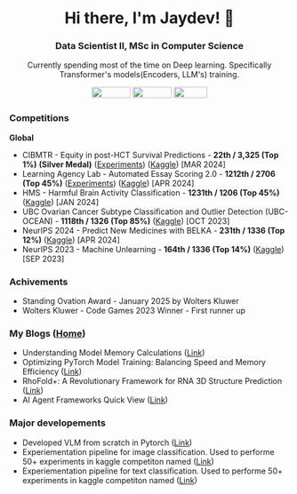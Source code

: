 <h1 align="center">Hi there, I'm Jaydev! 👋</h1>
<h3 align="center">Data Scientist II, MSc in Computer Science</h3>

<p align="center">Currently spending most of the time on Deep learning. Specifically Transformer's models(Encoders, LLM's) training.</p>

<p align="center">
<a href="https://github.com/jaytonde"></a>
<a href="https://x.com/JaydevTonde"><img src="https://img.shields.io/badge/Twitter-%231DA1F2.svg?style=for-the-badge&logo=Twitter&logoColor=white" width="70" height="20" /></a>
<a href="https://www.linkedin.com/in/jaydevtonde"><img src="https://img.shields.io/badge/linkedin-%230077B5.svg?style=for-the-badge&logo=linkedin&logoColor=white" width="70" height="20" /></a>
<a href="https://www.kaggle.com/jaytonde"><img src="https://img.shields.io/badge/Kaggle-035a7d?style=for-the-badge&logo=kaggle&logoColor=white" width="60" height="20" /></a>
<br>
</p>

### Competitions
**Global**
- CIBMTR - Equity in post-HCT Survival Predictions - **22th / 3,325 (Top 1\%)** **(Silver Medal)** ([Experiments](https://wandb.ai/jaytonde05/AES/reports/Learning-Agency-Lab-Automated-Essay-Scoring-2-0--Vmlldzo4OTEyNDg5)) ([Kaggle](https://www.kaggle.com/competitions/equity-post-HCT-survival-predictions)) [MAR 2024]
- Learning Agency Lab - Automated Essay Scoring 2.0 - **1212th / 2706 (Top 45\%)** ([Experiments](https://wandb.ai/jaytonde05/AES/reports/Learning-Agency-Lab-Automated-Essay-Scoring-2-0--Vmlldzo4OTEyNDg5)) ([Kaggle](https://www.kaggle.com/competitions/learning-agency-lab-automated-essay-scoring-2))  [APR 2024]
- HMS - Harmful Brain Activity Classification - **1231th / 1206 (Top 45\%)**  ([Kaggle](https://www.kaggle.com/competitions/hms-harmful-brain-activity-classification))  [JAN 2024]
- UBC Ovarian Cancer Subtype Classification and Outlier Detection (UBC-OCEAN) - **1118th / 1326 (Top 85\%)**  ([Kaggle](https://www.kaggle.com/competitions/UBC-OCEAN))  [OCT 2023]
- NeurIPS 2024 - Predict New Medicines with BELKA - **231th / 1336 (Top 12\%)**  ([Kaggle](https://www.kaggle.com/competitions/leash-BELKA))  [APR 2024]
- NeurIPS 2023 - Machine Unlearning - **164th / 1336 (Top 14\%)**  ([Kaggle](https://www.kaggle.com/competitions/neurips-2023-machine-unlearning))  [SEP 2023]

### Achivements
- Standing Ovation Award - January 2025 by Wolters Kluwer
- Wolters Kluwer - Code Games 2023 Winner - First runner up  
  
### My Blogs ([Home](https://substack.com/@jaydevtonde))
- Understanding Model Memory Calculations  ([Link](https://jaydevtonde.substack.com/p/understanding-model-memory-calculations))
- Optimizing PyTorch Model Training: Balancing Speed and Memory Efficiency  ([Link](https://jaydevtonde.substack.com/p/optimizing-pytorch-model-training))
- RhoFold+: A Revolutionary Framework for RNA 3D Structure Prediction  ([Link](https://jaydevtonde.substack.com/p/rhofold-a-revolutionary-framework))
- AI Agent Frameworks Quick View  ([Link](https://jaydevtonde.substack.com/p/ai-agents-frameworks?r=1tjy7m))

### Major developements
- Developed VLM from scratch in Pytorch  ([Link](https://jaydevtonde.substack.com/p/understanding-model-memory-calculations))
- Experiementation pipeline for image classification. Used to performe 50+ experiments in kaggle competiton named  ([Link](https://jaydevtonde.substack.com/p/optimizing-pytorch-model-training))
- Experiementation pipeline for text classification. Used to performe 50+ experiments in kaggle competiton named   ([Link](https://jaydevtonde.substack.com/p/rhofold-a-revolutionary-framework))

